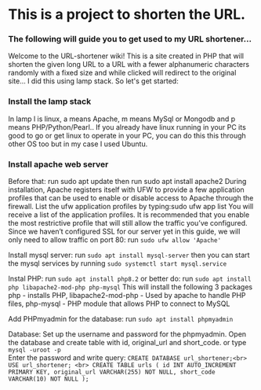 # This is a project to shorten the URL.
### The following will guide you to get used to my URL shortener...
Welcome to the URL-shortener wiki! This is a site created in PHP that will shorten the given long URL to a URL with a fewer alphanumeric characters randomly with a fixed size and while clicked will redirect to the original site... I did this using lamp stack. So let's get started:

### Install the lamp stack
In lamp l is linux, a means Apache, m means MySql or Mongodb and p means PHP/Python/Pearl.. If you already have linux running in your PC its good to go or get linux to operate in your PC, you can do this this through other OS too but in my case I used Ubuntu.

### Install apache web server
Before that: run sudo apt update
then run sudo apt install apache2
During installation, Apache registers itself with UFW to provide a few application profiles that can be used to enable or disable access to Apache through the firewall. List the ufw application profiles by typing:sudo ufw app list
You will receive a list of the application profiles. It is recommended that you enable the most restrictive profile that will still allow the traffic you’ve configured. Since we haven’t configured SSL for our server yet in this guide, we will only need to allow traffic on port 80:
run `sudo ufw allow 'Apache'`


Install mysql server:
run `sudo apt install mysql-server`
then you can start the mysql services by running `sudo systemctl start mysql.service`


Instal PHP:
run `sudo apt install php8.2`
or better do:
run `sudo apt install php libapache2-mod-php php-mysql`
This will install the following 3 packages php - installs PHP, libapache2-mod-php - Used by apache to handle PHP files, php-mysql - PHP module that allows PHP to connect to MySQL

Add PHPmyadmin for the database:
run `sudo apt install phpmyadmin`


Database:
Set up the username and password for the phpmyadmin. Open the database and create table with id, original_url and short_code. or type `mysql -uroot -p`<br>
Enter the password and write query:
`CREATE DATABASE url_shortener;<br> USE url_shortener; <br> CREATE TABLE urls ( id INT AUTO_INCREMENT PRIMARY KEY, original_url VARCHAR(255) NOT NULL, short_code VARCHAR(10) NOT NULL );`
